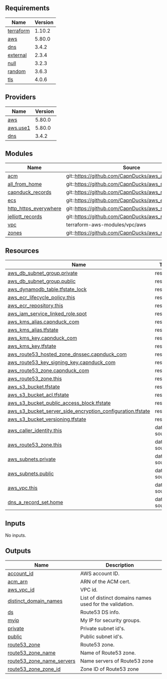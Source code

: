 <!-- BEGINNING OF PRE-COMMIT-TERRAFORM DOCS HOOK -->
## Requirements

| Name | Version |
|------|---------|
| <a name="requirement_terraform"></a> [terraform](#requirement\_terraform) | 1.10.2 |
| <a name="requirement_aws"></a> [aws](#requirement\_aws) | 5.80.0 |
| <a name="requirement_dns"></a> [dns](#requirement\_dns) | 3.4.2 |
| <a name="requirement_external"></a> [external](#requirement\_external) | 2.3.4 |
| <a name="requirement_null"></a> [null](#requirement\_null) | 3.2.3 |
| <a name="requirement_random"></a> [random](#requirement\_random) | 3.6.3 |
| <a name="requirement_tls"></a> [tls](#requirement\_tls) | 4.0.6 |

## Providers

| Name | Version |
|------|---------|
| <a name="provider_aws"></a> [aws](#provider\_aws) | 5.80.0 |
| <a name="provider_aws.use1"></a> [aws.use1](#provider\_aws.use1) | 5.80.0 |
| <a name="provider_dns"></a> [dns](#provider\_dns) | 3.4.2 |

## Modules

| Name | Source | Version |
|------|--------|---------|
| <a name="module_acm"></a> [acm](#module\_acm) | git::https://github.com/CapnDucks/aws_acm | 1.latest |
| <a name="module_all_from_home"></a> [all\_from\_home](#module\_all\_from\_home) | git::https://github.com/CapnDucks/aws_security_group | 1.0.0 |
| <a name="module_capnduck_records"></a> [capnduck\_records](#module\_capnduck\_records) | git::https://github.com/CapnDucks/aws_route53_record | 1.0.0 |
| <a name="module_ecs"></a> [ecs](#module\_ecs) | git::https://github.com/CapnDucks/aws_ecs | v2 |
| <a name="module_http_https_everywhere"></a> [http\_https\_everywhere](#module\_http\_https\_everywhere) | git::https://github.com/CapnDucks/aws_security_group | 1.0.0 |
| <a name="module_jelliott_records"></a> [jelliott\_records](#module\_jelliott\_records) | git::https://github.com/CapnDucks/aws_route53_record | 1.0.0 |
| <a name="module_vpc"></a> [vpc](#module\_vpc) | terraform-aws-modules/vpc/aws | ~> 5.0 |
| <a name="module_zones"></a> [zones](#module\_zones) | git::https://github.com/CapnDucks/aws_route53_zone | 1.0.0 |

## Resources

| Name | Type |
|------|------|
| [aws_db_subnet_group.private](https://registry.terraform.io/providers/hashicorp/aws/5.80.0/docs/resources/db_subnet_group) | resource |
| [aws_db_subnet_group.public](https://registry.terraform.io/providers/hashicorp/aws/5.80.0/docs/resources/db_subnet_group) | resource |
| [aws_dynamodb_table.tfstate_lock](https://registry.terraform.io/providers/hashicorp/aws/5.80.0/docs/resources/dynamodb_table) | resource |
| [aws_ecr_lifecycle_policy.this](https://registry.terraform.io/providers/hashicorp/aws/5.80.0/docs/resources/ecr_lifecycle_policy) | resource |
| [aws_ecr_repository.this](https://registry.terraform.io/providers/hashicorp/aws/5.80.0/docs/resources/ecr_repository) | resource |
| [aws_iam_service_linked_role.spot](https://registry.terraform.io/providers/hashicorp/aws/5.80.0/docs/resources/iam_service_linked_role) | resource |
| [aws_kms_alias.capnduck_com](https://registry.terraform.io/providers/hashicorp/aws/5.80.0/docs/resources/kms_alias) | resource |
| [aws_kms_alias.tfstate](https://registry.terraform.io/providers/hashicorp/aws/5.80.0/docs/resources/kms_alias) | resource |
| [aws_kms_key.capnduck_com](https://registry.terraform.io/providers/hashicorp/aws/5.80.0/docs/resources/kms_key) | resource |
| [aws_kms_key.tfstate](https://registry.terraform.io/providers/hashicorp/aws/5.80.0/docs/resources/kms_key) | resource |
| [aws_route53_hosted_zone_dnssec.capnduck_com](https://registry.terraform.io/providers/hashicorp/aws/5.80.0/docs/resources/route53_hosted_zone_dnssec) | resource |
| [aws_route53_key_signing_key.capnduck_com](https://registry.terraform.io/providers/hashicorp/aws/5.80.0/docs/resources/route53_key_signing_key) | resource |
| [aws_route53_zone.capnduck_com](https://registry.terraform.io/providers/hashicorp/aws/5.80.0/docs/resources/route53_zone) | resource |
| [aws_route53_zone.this](https://registry.terraform.io/providers/hashicorp/aws/5.80.0/docs/resources/route53_zone) | resource |
| [aws_s3_bucket.tfstate](https://registry.terraform.io/providers/hashicorp/aws/5.80.0/docs/resources/s3_bucket) | resource |
| [aws_s3_bucket_acl.tfstate](https://registry.terraform.io/providers/hashicorp/aws/5.80.0/docs/resources/s3_bucket_acl) | resource |
| [aws_s3_bucket_public_access_block.tfstate](https://registry.terraform.io/providers/hashicorp/aws/5.80.0/docs/resources/s3_bucket_public_access_block) | resource |
| [aws_s3_bucket_server_side_encryption_configuration.tfstate](https://registry.terraform.io/providers/hashicorp/aws/5.80.0/docs/resources/s3_bucket_server_side_encryption_configuration) | resource |
| [aws_s3_bucket_versioning.tfstate](https://registry.terraform.io/providers/hashicorp/aws/5.80.0/docs/resources/s3_bucket_versioning) | resource |
| [aws_caller_identity.this](https://registry.terraform.io/providers/hashicorp/aws/5.80.0/docs/data-sources/caller_identity) | data source |
| [aws_route53_zone.this](https://registry.terraform.io/providers/hashicorp/aws/5.80.0/docs/data-sources/route53_zone) | data source |
| [aws_subnets.private](https://registry.terraform.io/providers/hashicorp/aws/5.80.0/docs/data-sources/subnets) | data source |
| [aws_subnets.public](https://registry.terraform.io/providers/hashicorp/aws/5.80.0/docs/data-sources/subnets) | data source |
| [aws_vpc.this](https://registry.terraform.io/providers/hashicorp/aws/5.80.0/docs/data-sources/vpc) | data source |
| [dns_a_record_set.home](https://registry.terraform.io/providers/hashicorp/dns/3.4.2/docs/data-sources/a_record_set) | data source |

## Inputs

No inputs.

## Outputs

| Name | Description |
|------|-------------|
| <a name="output_account_id"></a> [account\_id](#output\_account\_id) | AWS account ID. |
| <a name="output_acm_arn"></a> [acm\_arn](#output\_acm\_arn) | ARN of the ACM cert. |
| <a name="output_aws_vpc_id"></a> [aws\_vpc\_id](#output\_aws\_vpc\_id) | VPC id. |
| <a name="output_distinct_domain_names"></a> [distinct\_domain\_names](#output\_distinct\_domain\_names) | List of distinct domains names used for the validation. |
| <a name="output_ds"></a> [ds](#output\_ds) | Route53 DS info. |
| <a name="output_myip"></a> [myip](#output\_myip) | My IP for security groups. |
| <a name="output_private"></a> [private](#output\_private) | Private subnet id's. |
| <a name="output_public"></a> [public](#output\_public) | Public subnet id's. |
| <a name="output_route53_zone"></a> [route53\_zone](#output\_route53\_zone) | Route53 zone. |
| <a name="output_route53_zone_name"></a> [route53\_zone\_name](#output\_route53\_zone\_name) | Name of Route53 zone. |
| <a name="output_route53_zone_name_servers"></a> [route53\_zone\_name\_servers](#output\_route53\_zone\_name\_servers) | Name servers of Route53 zone |
| <a name="output_route53_zone_zone_id"></a> [route53\_zone\_zone\_id](#output\_route53\_zone\_zone\_id) | Zone ID of Route53 zone |
<!-- END OF PRE-COMMIT-TERRAFORM DOCS HOOK -->